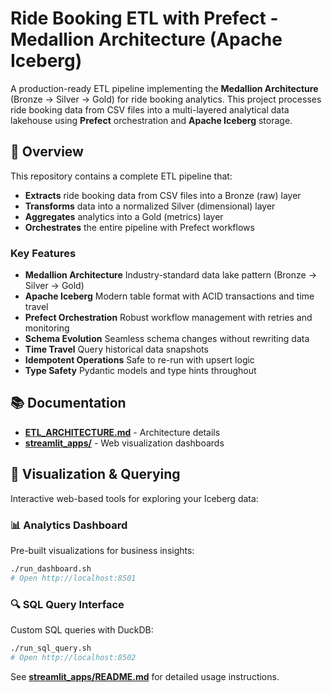 # Ride Booking ETL with Prefect - Medallion Architecture (Apache Iceberg)

A production-ready ETL pipeline implementing the **Medallion Architecture** (Bronze → Silver → Gold) for ride booking analytics. This project processes ride booking data from CSV files into a multi-layered analytical data lakehouse using **Prefect** orchestration and **Apache Iceberg** storage.

## 🎯 Overview

This repository contains a complete ETL pipeline that:
- **Extracts** ride booking data from CSV files into a Bronze (raw) layer
- **Transforms** data into a normalized Silver (dimensional) layer
- **Aggregates** analytics into a Gold (metrics) layer
- **Orchestrates** the entire pipeline with Prefect workflows

### Key Features

- **Medallion Architecture** Industry-standard data lake pattern (Bronze → Silver → Gold)  
- **Apache Iceberg** Modern table format with ACID transactions and time travel  
- **Prefect Orchestration** Robust workflow management with retries and monitoring  
- **Schema Evolution** Seamless schema changes without rewriting data  
- **Time Travel** Query historical data snapshots  
- **Idempotent Operations** Safe to re-run with upsert logic  
- **Type Safety** Pydantic models and type hints throughout  

## 📚 Documentation

- **[ETL_ARCHITECTURE.md](ETL_ARCHITECTURE.md)** - Architecture details
- **[streamlit_apps/](streamlit_apps/)** - Web visualization dashboards

## 🎨 Visualization & Querying

Interactive web-based tools for exploring your Iceberg data:

### 📊 Analytics Dashboard
Pre-built visualizations for business insights:
```bash
./run_dashboard.sh
# Open http://localhost:8501
```

### 🔍 SQL Query Interface
Custom SQL queries with DuckDB:
```bash
./run_sql_query.sh
# Open http://localhost:8502
```

See **[streamlit_apps/README.md](streamlit_apps/README.md)** for detailed usage instructions.

